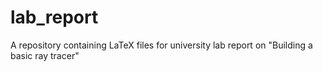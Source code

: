 # lab_report
A repository containing LaTeX files for university lab report on "Building a basic ray tracer"
